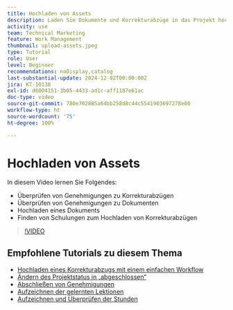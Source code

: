 ```yaml
---
title: Hochladen von Assets
description: Laden Sie Dokumente und Korrekturabzüge in das Projekt hoch, bevor Sie es schließen, um sicherzustellen, dass alle relevanten Daten mit dem Projekt verknüpft sind.
activity: use
team: Technical Marketing
feature: Work Management
thumbnail: upload-assets.jpeg
type: Tutorial
role: User
level: Beginner
recommendations: noDisplay,catalog
last-substantial-update: 2024-12-02T00:00:00Z
jira: KT-10138
exl-id: d6004151-3b05-4433-ad1c-aff1187e61ac
doc-type: video
source-git-commit: 780e702885a64bb258d8c44c5541903697278e00
workflow-type: ht
source-wordcount: '75'
ht-degree: 100%

---
```


# Hochladen von Assets

In diesem Video lernen Sie Folgendes:

* Überprüfen von Genehmigungen zu Korrekturabzügen
* Überprüfen von Genehmigungen zu Dokumenten
* Hochladen eines Dokuments
* Finden von Schulungen zum Hochladen von Korrekturabzügen

>[!VIDEO](https://video.tv.adobe.com/v/3440370/?quality=12&learn=on&enablevpops)

## Empfohlene Tutorials zu diesem Thema

* [Hochladen eines Korrekturabzugs mit einem einfachen Workflow](/help/workfront-proof/upload-proofs/upload-a-proof-with-a-basic-workflow.md)
* [Ändern des Projektstatus in „abgeschlossen“](/help/manage-work/projects/change-the-project-status.md)
* [Abschließen von Genehmigungen](/help/manage-work/close-a-project/complete-approvals.md)
* [Aufzeichnen der gelernten Lektionen](/help/manage-work/close-a-project/lessons-learned-from-closing-a-project.md)
* [Aufzeichnen und Überprüfen der Stunden](/help/manage-work/close-a-project/log-and-review-hours.md)

